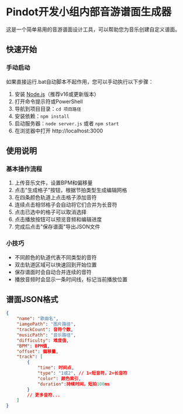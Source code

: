 # Pindot开发小组内部音游谱面生成器

这是一个简单易用的音游谱面设计工具，可以帮助您为音乐创建自定义谱面。

## 快速开始


### 手动启动

如果直接运行.bat自动脚本不起作用，您可以手动执行以下步骤：

1. 安装 [Node.js](https://nodejs.org/)（推荐v16或更新版本）
2. 打开命令提示符或PowerShell
3. 导航到项目目录：`cd 项目路径`
4. 安装依赖：`npm install`
5. 启动服务器：`node server.js` 或者 `npm start`
6. 在浏览器中打开 http://localhost:3000

## 使用说明

### 基本操作流程

1. 上传音乐文件，设置BPM和偏移量
2. 点击"生成格子"按钮，根据节拍类型生成编辑网格
3. 在四条颜色轨道上点击格子添加音符
4. 连续点击相邻格子会自动将它们合并为长音符
5. 点击已选中的格子可以取消选择
6. 点击播放按钮可以预览音频和编辑进度
7. 完成后点击"保存谱面"导出JSON文件

### 小技巧

- 不同颜色的轨道代表不同类型的音符
- 双击轨道区域可以快速回到开始位置
- 保存谱面时会自动合并连续的音符
- 播放音频时会显示一条时间线，标记当前播放位置

## 谱面JSON格式

```json
{
    "name": "歌曲名",
    "iamgePath": "图片路径",
    "trackCount": 音符个数,
    "musicPath": "音乐路径",
    "difficulty": 难度值,
    "BPM": BPM值,
    "offset": 偏移量,
    "track": [
        {
            "time": 时间点,
            "type": "1或2", // 1=短音符，2=长音符
            "color": 颜色索引,
            "duration":持续时间，短拍100ms
        }
        // 更多音符...
    ]
}
``` 